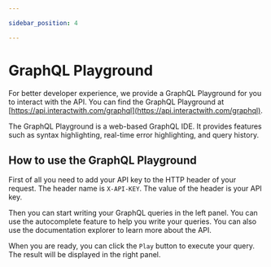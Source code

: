 ```yaml
---

sidebar_position: 4

---
```


# GraphQL Playground

For better developer experience, we provide a GraphQL Playground for you to interact with the API. You can find the GraphQL Playground at [https://api.interactwith.com/graphql](https://api.interactwith.com/graphql).

The GraphQL Playground is a web-based GraphQL IDE. It provides features such as syntax highlighting, real-time error highlighting, and query history.

## How to use the GraphQL Playground

First of all you need to add your API key to the HTTP header of your request. The header name is `X-API-KEY`. The value of the header is your API key.

Then you can start writing your GraphQL queries in the left panel. You can use the autocomplete feature to help you write your queries. You can also use the documentation explorer to learn more about the API.

When you are ready, you can click the `Play` button to execute your query. The result will be displayed in the right panel.